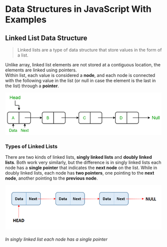 # Data Structures in JavaScript With Examples

## Linked List Data Structure

> Linked lists are a type of data structure that store values in the form of a list.<br />

Unlike array, linked list elements are not stored at a contiguous location, the elements are linked using pointers.<br />
Within list, each value is considered a **node**, and each node is connected with the following value in the list (or null in case the element is the last in the list) through a **pointer**.<br />

![linked list](/images/LLdrawio.png)

### Types of Linked Lists

There are two kinds of linked lists, **singly linked lists** and **doubly linked lists**. Both work very similarly, but the difference is in singly linked lists each node has a **single pointer** that indicates the **next node** on the list. While in doubly linked lists, each node has **two pointers**, one pointing to the **next node**, another pointing to the **previous node**.

![single linked list](/images/single-linked-list.png)

###### In singly linked list each node has a single pointer
